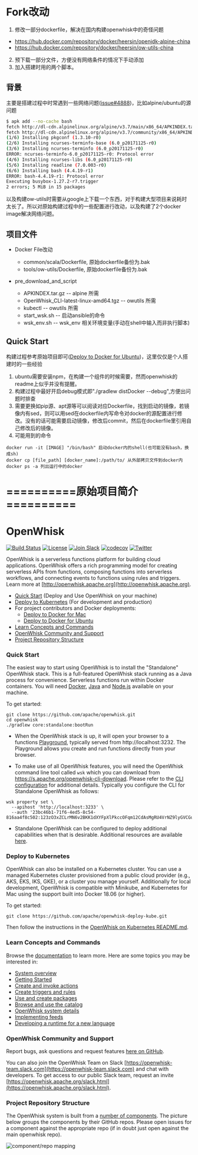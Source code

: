 <!--
#
# Licensed to the Apache Software Foundation (ASF) under one or more
# contributor license agreements.  See the NOTICE file distributed with
# this work for additional information regarding copyright ownership.
# The ASF licenses this file to You under the Apache License, Version 2.0
# (the "License"); you may not use this file except in compliance with
# the License.  You may obtain a copy of the License at
#
#     http://www.apache.org/licenses/LICENSE-2.0
#
# Unless required by applicable law or agreed to in writing, software
# distributed under the License is distributed on an "AS IS" BASIS,
# WITHOUT WARRANTIES OR CONDITIONS OF ANY KIND, either express or implied.
# See the License for the specific language governing permissions and
# limitations under the License.
#
-->
# Fork改动
1. 修改一部分dockerfile，解决在国内构建openwhisk中的奇怪问题
  * https://hub.docker.com/repository/docker/heersin/openjdk-alpine-china
  * https://hub.docker.com/repository/docker/heersin/ow-utils-china
2. 预下载一部分文件，方便没有网络条件的情况下手动添加
3. 加入搭建时用的两个脚本。

## 背景
主要是搭建过程中时常遇到一些网络问题(<a href="">issue#4888</a>)，比如alpine/ubuntu的源问题
```sh
$ apk add --no-cache bash
fetch http://dl-cdn.alpinelinux.org/alpine/v3.7/main/x86_64/APKINDEX.tar.gz
fetch http://dl-cdn.alpinelinux.org/alpine/v3.7/community/x86_64/APKINDEX.tar.gz
(1/6) Installing pkgconf (1.3.10-r0)
(2/6) Installing ncurses-terminfo-base (6.0_p20171125-r0)
(3/6) Installing ncurses-terminfo (6.0_p20171125-r0)
ERROR: ncurses-terminfo-6.0_p20171125-r0: Protocol error
(4/6) Installing ncurses-libs (6.0_p20171125-r0)
(5/6) Installing readline (7.0.003-r0)
(6/6) Installing bash (4.4.19-r1)
ERROR: bash-4.4.19-r1: Protocol error
Executing busybox-1.27.2-r7.trigger
2 errors; 5 MiB in 15 packages
```
以及构建ow-utils时需要从google上下载一个东西，对于构建大型项目来说耗时太长了。所以对原始构建过程中的一些配置进行改动，以及构建了2个docker image解决网络问题。


## 项目文件
- Docker File改动
  * common/scala/Dockerfile, 原始dockerfile备份为.bak
  * tools/ow-utils/Dockerfile, 原始dockerfile备份为.bak

- pre_download_and_script
  * APKINDEX.tar.gz -- alpine 所需
  * OpenWhisk_CLI-latest-linux-amd64.tgz -- owutils 所需
  * kubectl -- owutils 所需
  * start_wsk.sh -- 启动ansible的命令
  * wsk_env.sh -- wsk_env 相关环境变量(手动在shell中输入而非执行脚本)

## Quick Start
构建过程参考原始项目即可([Deploy to Docker for Ubuntu](./tools/ubuntu-setup/README.md))，这里仅仅是个人搭建时的一些经验
1. ubuntu需要安装npm，在构建一个组件的时候需要，然而openwhisk的readme上似乎并没有提醒。
2. 构建过程中最好开启debug模式即"./gradlew distDocker --debug",方便出问题时排查
3. 需要更换如pip源、apt源等可以阅读对应Dockerfile，找到启动的镜像，若镜像内有sed，则可以用sed在dockerfile内写命令对docker的源配置进行修改。没有的话可能需要启动镜像，修改后commit，然后在dockerfile里引用自己修改后的镜像。
4. 可能用到的命令
```
docker run -it [IMAGE] "/bin/bash" 启动docker内的shell(也可能没有bash，换成sh)
docker cp [file_path] [docker_name]:/path/to/ 从外部拷贝文件到docker内
docker ps -a 列出运行中的docker
```

# ==========原始项目简介==========
# OpenWhisk

[![Build Status](https://travis-ci.org/apache/openwhisk.svg?branch=master)](https://travis-ci.org/apache/openwhisk)
[![License](https://img.shields.io/badge/license-Apache--2.0-blue.svg)](http://www.apache.org/licenses/LICENSE-2.0)
[![Join Slack](https://img.shields.io/badge/join-slack-9B69A0.svg)](http://slack.openwhisk.org/)
[![codecov](https://codecov.io/gh/apache/openwhisk/branch/master/graph/badge.svg)](https://codecov.io/gh/apache/openwhisk)
[![Twitter](https://img.shields.io/twitter/follow/openwhisk.svg?style=social&logo=twitter)](https://twitter.com/intent/follow?screen_name=openwhisk)

OpenWhisk is a serverless functions platform for building cloud applications.
OpenWhisk offers a rich programming model for creating serverless APIs from functions,
composing functions into serverless workflows, and connecting events to functions using rules and triggers.
Learn more at [http://openwhisk.apache.org](http://openwhisk.apache.org).

* [Quick Start](#quick-start) (Deploy and Use OpenWhisk on your machine)
* [Deploy to Kubernetes](#deploy-to-kubernetes) (For development and production)
* For project contributors and Docker deployments:
  * [Deploy to Docker for Mac](./tools/macos/README.md)
  * [Deploy to Docker for Ubuntu](./tools/ubuntu-setup/README.md)
* [Learn Concepts and Commands](#learn-concepts-and-commands)
* [OpenWhisk Community and Support](#openwhisk-community-and-support)
* [Project Repository Structure](#project-repository-structure)

### Quick Start

The easiest way to start using OpenWhisk is to install the "Standalone" OpenWhisk stack.
This is a full-featured OpenWhisk stack running as a Java process for convenience.
Serverless functions run within Docker containers. You will need [Docker](https://docs.docker.com/install),
[Java](https://java.com/en/download/help/download_options.xml) and [Node.js](https://nodejs.org) available on your machine.

To get started:
```
git clone https://github.com/apache/openwhisk.git
cd openwhisk
./gradlew core:standalone:bootRun
```

- When the OpenWhisk stack is up, it will open your browser to a functions [Playground](./docs/images/playground-ui.png),
typically served from http://localhost:3232. The Playground allows you create and run functions directly from your browser.

- To make use of all OpenWhisk features, you will need the OpenWhisk command line tool called
`wsk` which you can download from https://s.apache.org/openwhisk-cli-download.
Please refer to the [CLI configuration](./docs/cli.md) for additional details. Typically you
configure the CLI for Standalone OpenWhisk as follows:
```
wsk property set \
  --apihost 'http://localhost:3233' \
  --auth '23bc46b1-71f6-4ed5-8c54-816aa4f8c502:123zO3xZCLrMN6v2BKK1dXYFpXlPkccOFqm12CdAsMgRU4VrNZ9lyGVCGuMDGIwP'
```

- Standalone OpenWhisk can be configured to deploy additional capabilities when that is desirable.
Additional resources are available [here](./core/standalone/README.md).

### Deploy to Kubernetes

OpenWhisk can also be installed on a Kubernetes cluster. You can use
a managed Kubernetes cluster provisioned from a public cloud provider
(e.g., AKS, EKS, IKS, GKE), or a cluster you manage yourself.
Additionally for local development, OpenWhisk is compatible with Minikube,
and Kubernetes for Mac using the support built into Docker 18.06 (or higher).

To get started:

```
git clone https://github.com/apache/openwhisk-deploy-kube.git
```

Then follow the instructions in the [OpenWhisk on Kubernetes README.md](https://github.com/apache/openwhisk-deploy-kube/blob/master/README.md).

### Learn Concepts and Commands

Browse the [documentation](docs/) to learn more. Here are some topics you may be
interested in:

- [System overview](docs/about.md)
- [Getting Started](docs/README.md)
- [Create and invoke actions](docs/actions.md)
- [Create triggers and rules](docs/triggers_rules.md)
- [Use and create packages](docs/packages.md)
- [Browse and use the catalog](docs/catalog.md)
- [OpenWhisk system details](docs/reference.md)
- [Implementing feeds](docs/feeds.md)
- [Developing a runtime for a new language](docs/actions-actionloop.md)

### OpenWhisk Community and Support

Report bugs, ask questions and request features [here on GitHub](../../issues).

You can also join the OpenWhisk Team on Slack [https://openwhisk-team.slack.com](https://openwhisk-team.slack.com) and chat with developers. To get access to our public Slack team, request an invite [https://openwhisk.apache.org/slack.html](https://openwhisk.apache.org/slack.html).

### Project Repository Structure

The OpenWhisk system is built from a [number of components](docs/dev/modules.md).  The picture below groups the components by their GitHub repos. Please open issues for a component against the appropriate repo (if in doubt just open against the main openwhisk repo).

![component/repo mapping](docs/images/components_to_repos.png)

